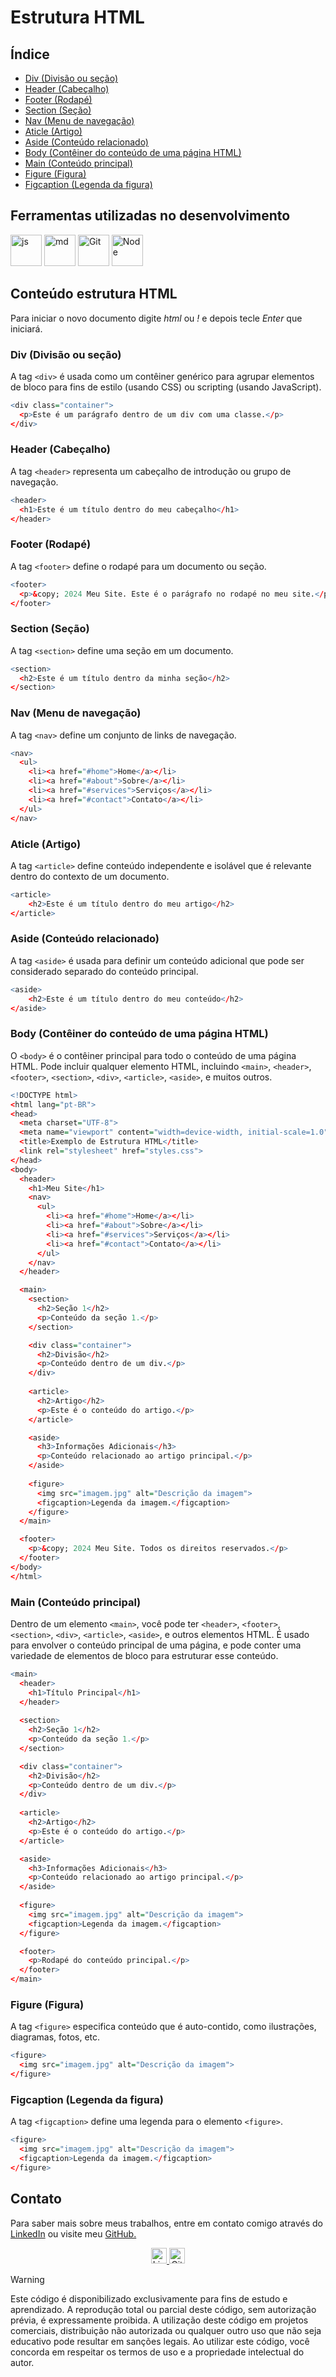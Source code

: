 # **Estrutura HTML**

## Índice
* [Div (Divisão ou seção)](#div-divisão-ou-seção)
* [Header (Cabeçalho)](#header-cabeçalho)
* [Footer (Rodapé)](#footer-rodapé)
* [Section (Seção)](#section-seção)
* [Nav (Menu de navegação)](#nav-menu-de-navegação)
* [Aticle (Artigo)](#aticle-artigo)
* [Aside (Conteúdo relacionado)](#aside-conteúdo-relacionado)
* [Body (Contêiner do conteúdo de uma página HTML)](#body-contêiner-do-conteúdo-de-uma-página-html)
* [Main (Conteúdo principal)](#main-conteúdo-principal)
* [Figure (Figura)](#figure-figura)
* [Figcaption (Legenda da figura)](#figcaption-legenda-da-figura)

## Ferramentas utilizadas no desenvolvimento
<div align="auto">
    <a href="https://felipe0424.github.io/PortfolioDev/HTML/index.html"><img src="https://github.com/user-attachments/assets/3804386a-094d-42de-8a5d-f4dfb033ffba" alt="js" width="50"></a>
    <a href="https://felipe0424.github.io/PortfolioDev/HTML/index.html"><img src="https://github.com/user-attachments/assets/64486d67-8973-4b62-bdfc-212cf9f16709" alt="md" width="50"></a>
    <a href="https://felipe0424.github.io/PortfolioDev/HTML/index.html"><img src="https://github.com/user-attachments/assets/d3813ef4-1409-40c9-9bfb-6e988f79b2c8" alt="Git" width="50"></a>
    <a href="https://felipe0424.github.io/PortfolioDev/HTML/index.html"><img src="https://github.com/user-attachments/assets/b03adba8-e155-4555-8737-2afaf449620d" alt="Node" width="50"></a>
</div>

## Conteúdo estrutura HTML
Para iniciar o novo documento digite *html* ou *!* e depois tecle *Enter* que iniciará.

### Div (Divisão ou seção)
A tag `<div>` é usada como um contêiner genérico para agrupar elementos de bloco para fins de estilo (usando CSS) ou scripting (usando JavaScript).
```r
<div class="container">
  <p>Este é um parágrafo dentro de um div com uma classe.</p>
</div>
```
### Header (Cabeçalho)
A tag `<header>` representa um cabeçalho de introdução ou grupo de navegação.
```r
<header>
  <h1>Este é um título dentro do meu cabeçalho</h1>
</header>
```

### Footer (Rodapé)
A tag `<footer>` define o rodapé para um documento ou seção.
```r
<footer>
  <p>&copy; 2024 Meu Site. Este é o parágrafo no rodapé no meu site.</p>
</footer>
```

### Section (Seção)
A tag `<section>` define uma seção em um documento.
```r
<section>
  <h2>Este é um título dentro da minha seção</h2>
</section>
```
### Nav (Menu de navegação)
A tag `<nav>` define um conjunto de links de navegação.
```r
<nav>
  <ul>
    <li><a href="#home">Home</a></li>
    <li><a href="#about">Sobre</a></li>
    <li><a href="#services">Serviços</a></li>
    <li><a href="#contact">Contato</a></li>
  </ul>
</nav>
```
### Aticle (Artigo)
A tag `<article>` define conteúdo independente e isolável que é relevante dentro do contexto de um documento.
```r
<article>
    <h2>Este é um título dentro do meu artigo</h2>
</article>
```
### Aside (Conteúdo relacionado)
A tag `<aside>` é usada para definir um conteúdo adicional que pode ser considerado separado do conteúdo principal.
```r
<aside>
    <h2>Este é um título dentro do meu conteúdo</h2>
</aside>
```
### Body (Contêiner do conteúdo de uma página HTML)
O `<body>` é o contêiner principal para todo o conteúdo de uma página HTML. Pode incluir qualquer elemento HTML, incluindo `<main>`, `<header>`, `<footer>`, `<section>`, `<div>`, `<article>`, `<aside>`, e muitos outros.
```r
<!DOCTYPE html>
<html lang="pt-BR">
<head>
  <meta charset="UTF-8">
  <meta name="viewport" content="width=device-width, initial-scale=1.0">
  <title>Exemplo de Estrutura HTML</title>
  <link rel="stylesheet" href="styles.css">
</head>
<body>
  <header>
    <h1>Meu Site</h1>
    <nav>
      <ul>
        <li><a href="#home">Home</a></li>
        <li><a href="#about">Sobre</a></li>
        <li><a href="#services">Serviços</a></li>
        <li><a href="#contact">Contato</a></li>
      </ul>
    </nav>
  </header>

  <main>
    <section>
      <h2>Seção 1</h2>
      <p>Conteúdo da seção 1.</p>
    </section>

    <div class="container">
      <h2>Divisão</h2>
      <p>Conteúdo dentro de um div.</p>
    </div>
    
    <article>
      <h2>Artigo</h2>
      <p>Este é o conteúdo do artigo.</p>
    </article>

    <aside>
      <h3>Informações Adicionais</h3>
      <p>Conteúdo relacionado ao artigo principal.</p>
    </aside>
    
    <figure>
      <img src="imagem.jpg" alt="Descrição da imagem">
      <figcaption>Legenda da imagem.</figcaption>
    </figure>
  </main>

  <footer>
    <p>&copy; 2024 Meu Site. Todos os direitos reservados.</p>
  </footer>
</body>
</html>

```
### Main (Conteúdo principal)
Dentro de um elemento `<main>`, você pode ter `<header>`, `<footer>`, `<section>`, `<div>`, `<article>`, `<aside>`, e outros elementos HTML. É usado para envolver o conteúdo principal de uma página, e pode conter uma variedade de elementos de bloco para estruturar esse conteúdo.
```r
<main>
  <header>
    <h1>Título Principal</h1>
  </header>
  
  <section>
    <h2>Seção 1</h2>
    <p>Conteúdo da seção 1.</p>
  </section>

  <div class="container">
    <h2>Divisão</h2>
    <p>Conteúdo dentro de um div.</p>
  </div>
  
  <article>
    <h2>Artigo</h2>
    <p>Este é o conteúdo do artigo.</p>
  </article>

  <aside>
    <h3>Informações Adicionais</h3>
    <p>Conteúdo relacionado ao artigo principal.</p>
  </aside>
  
  <figure>
    <img src="imagem.jpg" alt="Descrição da imagem">
    <figcaption>Legenda da imagem.</figcaption>
  </figure>

  <footer>
    <p>Rodapé do conteúdo principal.</p>
  </footer>
</main>
```
### Figure (Figura)
A tag `<figure>` especifica conteúdo que é auto-contido, como ilustrações, diagramas, fotos, etc.
```r
<figure>
  <img src="imagem.jpg" alt="Descrição da imagem">
</figure>
```
### Figcaption (Legenda da figura)
A tag `<figcaption>` define uma legenda para o elemento `<figure>`.
```r
<figure>
  <img src="imagem.jpg" alt="Descrição da imagem">
  <figcaption>Legenda da imagem.</figcaption>
</figure>
```
## Contato
Para saber mais sobre meus trabalhos, entre em contato comigo através do <a href="https://www.linkedin.com/in/jfeliperamos/">LinkedIn</a> ou visite meu <a href="https://felipe0424.github.io/PortfolioDev/HTML/index.html">GitHub.</a> 

<div align=center>
    <a href="https://www.linkedin.com/in/jfeliperamos/">
        <img src="https://github.com/user-attachments/assets/0350e54a-100e-4273-aa51-81aa9fce3d79" alt="LinkedIn" width="25">
    </a> 
    <a href="https://felipe0424.github.io/PortfolioDev/HTML/index.html">
        <img src="https://github.com/user-attachments/assets/3fda6271-fd40-4485-bb7c-60b927b9feae" alt="GitHub" width="25">
    </a>
</div>


> [!WARNING]
> Este código é disponibilizado exclusivamente para fins de estudo e aprendizado. A reprodução total ou parcial deste código, sem autorização prévia, é expressamente proibida. A utilização deste código em projetos comerciais, distribuição não autorizada ou qualquer outro uso que não seja educativo pode resultar em sanções legais. Ao utilizar este código, você concorda em respeitar os termos de uso e a propriedade intelectual do autor.